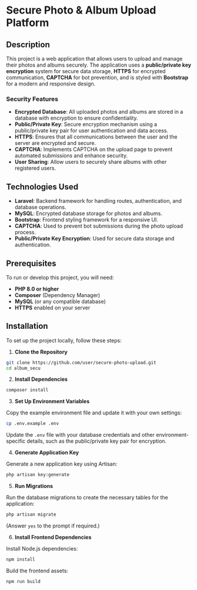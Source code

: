 
# Secure Photo & Album Upload Platform

## Description

This project is a web application that allows users to upload and manage their photos and albums securely. The application uses a **public/private key encryption** system for secure data storage, **HTTPS** for encrypted communication, **CAPTCHA** for bot prevention, and is styled with **Bootstrap** for a modern and responsive design.

### Security Features
- **Encrypted Database**: All uploaded photos and albums are stored in a database with encryption to ensure confidentiality.
- **Public/Private Key**: Secure encryption mechanism using a public/private key pair for user authentication and data access.
- **HTTPS**: Ensures that all communications between the user and the server are encrypted and secure.
- **CAPTCHA**: Implements CAPTCHA on the upload page to prevent automated submissions and enhance security.
- **User Sharing**: Allow users to securely share albums with other registered users.

## Technologies Used

- **Laravel**: Backend framework for handling routes, authentication, and database operations.
- **MySQL**: Encrypted database storage for photos and albums.
- **Bootstrap**: Frontend styling framework for a responsive UI.
- **CAPTCHA**: Used to prevent bot submissions during the photo upload process.
- **Public/Private Key Encryption**: Used for secure data storage and authentication.

## Prerequisites

To run or develop this project, you will need:

- **PHP 8.0 or higher**
- **Composer** (Dependency Manager)
- **MySQL** (or any compatible database)
- **HTTPS** enabled on your server

## Installation

To set up the project locally, follow these steps:

1. **Clone the Repository**

```bash
git clone https://github.com/user/secure-photo-upload.git
cd album_secu
```

2. **Install Dependencies**

```bash
composer install
```

3. **Set Up Environment Variables**

Copy the example environment file and update it with your own settings:

```bash
cp .env.example .env
```

Update the `.env` file with your database credentials and other environment-specific details, such as the public/private key pair for encryption.

4. **Generate Application Key**

Generate a new application key using Artisan:

```bash
php artisan key:generate
```

5. **Run Migrations**

Run the database migrations to create the necessary tables for the application:

```bash
php artisan migrate
```
(Answer `yes` to the prompt if required.)

6. **Install Frontend Dependencies**

Install Node.js dependencies:

```bash
npm install
```

Build the frontend assets:

```bash
npm run build
```
